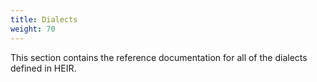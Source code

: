 ```yaml
---
title: Dialects
weight: 70
---
```


This section contains the reference documentation for all of the dialects
defined in HEIR.

<!-- mdformat global-off -->

